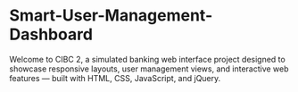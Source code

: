 # Smart-User-Management-Dashboard
Welcome to CIBC 2, a simulated banking web interface project designed to showcase responsive layouts, user management views, and interactive web features — built with HTML, CSS, JavaScript, and jQuery.
